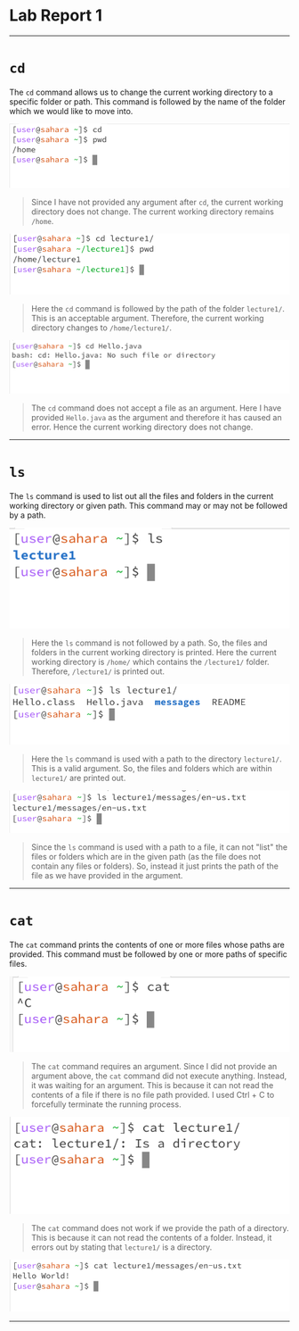 # Lab Report 1

---

# `cd`

The `cd` command allows us to change the current working directory to a specific folder or path. This command is followed by the name of the folder which we would like to move into. 

![Image](cd_blank.png)
 > Since I have not provided any argument after `cd`, the current working directory does not change. The current working directory remains `/home`.

 
![Image](cd_folder.png)
> Here the `cd` command is followed by the path of the folder `lecture1/`. This is an acceptable argument. Therefore, the current working directory changes to `/home/lecture1/`.


![Image](cd_file.png)
> The `cd` command does not accept a file as an argument. Here I have provided `Hello.java` as the argument and therefore it has caused an error. Hence the current working directory does not change.



---
# `ls`

The `ls` command is used to list out all the files and folders in the current working directory or given path. This command may or may not be followed by a path. 

![Image](ls_blank.png)
> Here the `ls` command is not followed by a path. So, the files and folders in the current working directory is printed. Here the current working directory is `/home/` which contains the `/lecture1/` folder. Therefore, `/lecture1/` is printed out.


![Image](ls_folder.png)
> Here the `ls` command is used with a path to the directory `lecture1/`. This is a valid argument. So, the files and folders which are within `lecture1/` are printed out.


![Image](ls_file.png)
> Since the `ls` command is used with a path to a file, it can not "list" the files or folders which are in the given path (as the file does not contain any files or folders). So, instead it just prints the path of the file as we have provided in the argument.

---
# `cat`

The `cat` command prints the contents of one or more files whose paths are provided. This command must be followed by one or more paths of specific files.

![Image](cat_blank.png)
> The `cat` command requires an argument. Since I did not provide an argument above, the `cat` command did not execute anything. Instead, it was waiting for an argument. This is because it can not read the contents of a file if there is no file path provided. I used Ctrl + C to forcefully terminate the running process.



![Image](cat_folder.png)
> The `cat` command does not work if we provide the path of a directory. This is because it can not read the contents of a folder. Instead, it errors out by stating that `lecture1/` is a directory.



![Image](cat_file.png)
>

---
